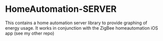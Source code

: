 # HomeAutomation-SERVER
This contains a home automation server library to provide graphing of energy usage. It works in conjunction with the ZigBee homeautomation iOS app (see my other repo)
